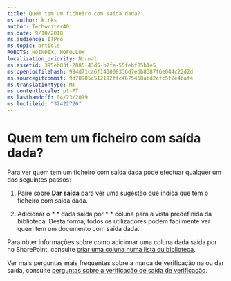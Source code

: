 ```yaml
---
title: Quem tem um ficheiro com saída dada?
ms.author: kirks
author: Techwriter40
ms.date: 9/10/2018
ms.audience: ITPro
ms.topic: article
ROBOTS: NOINDEX, NOFOLLOW
localization_priority: Normal
ms.assetid: 395eb03f-2885-43d5-b2fe-55febf85b1e5
ms.openlocfilehash: 994d71ca6f140008336d7edb8387f6e044c22d2d
ms.sourcegitcommit: 9d78905c512192ffc4675468abd2efc5f2e4baf4
ms.translationtype: MT
ms.contentlocale: pt-PT
ms.lasthandoff: 04/23/2019
ms.locfileid: "32422726"
---
```

# <a name="who-has-a-file-checked-out"></a>Quem tem um ficheiro com saída dada?

Para ver quem tem um ficheiro com saída dada pode efectuar qualquer um dos seguintes passos:
  
1. Paire sobre **Dar saída** para ver uma sugestão que indica que tem o ficheiro com saída dada. 
    
2. Adicionar o * * dada saída por * * coluna para a vista predefinida da biblioteca. Desta forma, todos os utilizadores podem facilmente ver quem tem um documento com saída dada. 
    
Para obter informações sobre como adicionar uma coluna dada saída por no SharePoint, consulte [criar uma coluna numa lista ou biblioteca](https://go.microsoft.com/fwlink/?linkid=2019591). 
  
Ver mais perguntas mais frequentes sobre a marca de verificação na ou dar saída, consulte [perguntas sobre a verificação de saída de verificação](https://go.microsoft.com/fwlink/?linkid=2018786).
  

